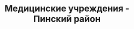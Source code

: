 ---
district_id: 1-15-0
district_name: Пинский район
title: Медицинские учреждения - Пинский район
---